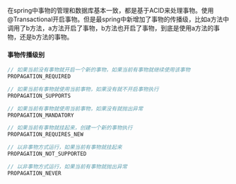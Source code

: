 在spring中事物的管理和数据库基本一致，都是基于ACID来处理事物。使用@Transactional开启事物。但是最spring中新增加了事物的传播级，比如a方法中调用了b方法，a方法开启了事物，b方法也开启了事物，到底是使用a方法的事物，还是b方法的事物。

#### 事物传播级别

```java
// 如果当前没有事物就开启一个新的事物，如果当前有事物就继续使用该事物
PROPAGATION_REQUIRED

// 如果当前有事物就使用当前事物，如果没有就不开启事物执行
PROPAGATION_SUPPORTS

// 如果当前有事物就使用当前事物，如果没有就抛出异常
PROPAGATION_MANDATORY

// 如果当前有事物就挂起来，创建一个新的事物执行
PROPAGATION_REQUIRES_NEW

// 以非事物方式运行，如果当前有事物就挂起来
PROPAGATION_NOT_SUPPORTED

// 以非事物方式运行，如果当前有事物就抛出异常
PROPAGATION_NEVER

```


